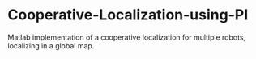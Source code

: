 # Cooperative-Localization-using-PI
Matlab implementation of a cooperative localization for multiple robots, localizing in a global map.
